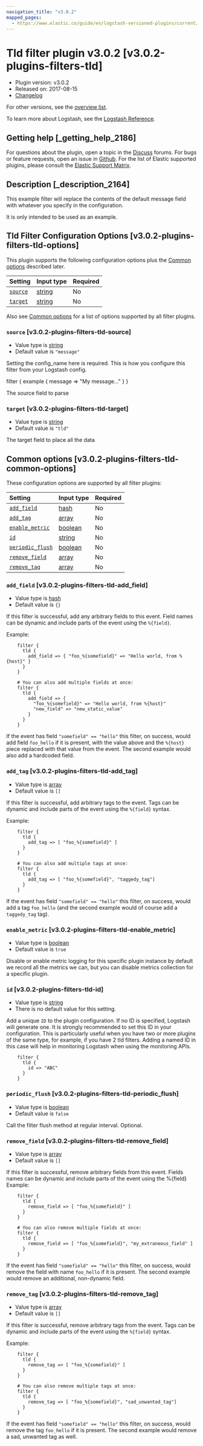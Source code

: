 ```yaml
---
navigation_title: "v3.0.2"
mapped_pages:
  - https://www.elastic.co/guide/en/logstash-versioned-plugins/current/v3.0.2-plugins-filters-tld.html
---
```


# Tld filter plugin v3.0.2 [v3.0.2-plugins-filters-tld]

* Plugin version: v3.0.2
* Released on: 2017-08-15
* [Changelog](https://github.com/logstash-plugins/logstash-filter-tld/blob/v3.0.2/CHANGELOG.md)

For other versions, see the [overview list](filter-tld-index.md).

To learn more about Logstash, see the [Logstash Reference](https://www.elastic.co/guide/en/logstash/current/index.html).

## Getting help [_getting_help_2186]

For questions about the plugin, open a topic in the [Discuss](http://discuss.elastic.co) forums. For bugs or feature requests, open an issue in [Github](https://github.com/logstash-plugins/logstash-filter-tld). For the list of Elastic supported plugins, please consult the [Elastic Support Matrix](https://www.elastic.co/support/matrix#matrix_logstash_plugins).

## Description [_description_2164]

This example filter will replace the contents of the default message field with whatever you specify in the configuration.

It is only intended to be used as an example.

## Tld Filter Configuration Options [v3.0.2-plugins-filters-tld-options]

This plugin supports the following configuration options plus the [Common options](v3-0-2-plugins-filters-tld.md#v3.0.2-plugins-filters-tld-common-options) described later.

| Setting | Input type | Required |
| :- | :- | :- |
| [`source`](v3-0-2-plugins-filters-tld.md#v3.0.2-plugins-filters-tld-source) | [string](/lsr/value-types.md#string) | No |
| [`target`](v3-0-2-plugins-filters-tld.md#v3.0.2-plugins-filters-tld-target) | [string](/lsr/value-types.md#string) | No |

Also see [Common options](v3-0-2-plugins-filters-tld.md#v3.0.2-plugins-filters-tld-common-options) for a list of options supported by all filter plugins.

### `source` [v3.0.2-plugins-filters-tld-source]

* Value type is [string](/lsr/value-types.md#string)
* Default value is `"message"`

Setting the config\_name here is required. This is how you configure this filter from your Logstash config.

filter { example { message ⇒ "My message…" } }

The source field to parse

### `target` [v3.0.2-plugins-filters-tld-target]

* Value type is [string](/lsr/value-types.md#string)
* Default value is `"tld"`

The target field to place all the data

## Common options [v3.0.2-plugins-filters-tld-common-options]

These configuration options are supported by all filter plugins:

| Setting | Input type | Required |
| :- | :- | :- |
| [`add_field`](v3-0-2-plugins-filters-tld.md#v3.0.2-plugins-filters-tld-add_field) | [hash](/lsr/value-types.md#hash) | No |
| [`add_tag`](v3-0-2-plugins-filters-tld.md#v3.0.2-plugins-filters-tld-add_tag) | [array](/lsr/value-types.md#array) | No |
| [`enable_metric`](v3-0-2-plugins-filters-tld.md#v3.0.2-plugins-filters-tld-enable_metric) | [boolean](/lsr/value-types.md#boolean) | No |
| [`id`](v3-0-2-plugins-filters-tld.md#v3.0.2-plugins-filters-tld-id) | [string](/lsr/value-types.md#string) | No |
| [`periodic_flush`](v3-0-2-plugins-filters-tld.md#v3.0.2-plugins-filters-tld-periodic_flush) | [boolean](/lsr/value-types.md#boolean) | No |
| [`remove_field`](v3-0-2-plugins-filters-tld.md#v3.0.2-plugins-filters-tld-remove_field) | [array](/lsr/value-types.md#array) | No |
| [`remove_tag`](v3-0-2-plugins-filters-tld.md#v3.0.2-plugins-filters-tld-remove_tag) | [array](/lsr/value-types.md#array) | No |

### `add_field` [v3.0.2-plugins-filters-tld-add_field]

* Value type is [hash](/lsr/value-types.md#hash)
* Default value is `{}`

If this filter is successful, add any arbitrary fields to this event. Field names can be dynamic and include parts of the event using the `%{field}`.

Example:

```
    filter {
      tld {
        add_field => { "foo_%{somefield}" => "Hello world, from %{host}" }
      }
    }
```

```
    # You can also add multiple fields at once:
    filter {
      tld {
        add_field => {
          "foo_%{somefield}" => "Hello world, from %{host}"
          "new_field" => "new_static_value"
        }
      }
    }
```

If the event has field `"somefield" == "hello"` this filter, on success, would add field `foo_hello` if it is present, with the value above and the `%{host}` piece replaced with that value from the event. The second example would also add a hardcoded field.

### `add_tag` [v3.0.2-plugins-filters-tld-add_tag]

* Value type is [array](/lsr/value-types.md#array)
* Default value is `[]`

If this filter is successful, add arbitrary tags to the event. Tags can be dynamic and include parts of the event using the `%{field}` syntax.

Example:

```
    filter {
      tld {
        add_tag => [ "foo_%{somefield}" ]
      }
    }
```

```
    # You can also add multiple tags at once:
    filter {
      tld {
        add_tag => [ "foo_%{somefield}", "taggedy_tag"]
      }
    }
```

If the event has field `"somefield" == "hello"` this filter, on success, would add a tag `foo_hello` (and the second example would of course add a `taggedy_tag` tag).

### `enable_metric` [v3.0.2-plugins-filters-tld-enable_metric]

* Value type is [boolean](/lsr/value-types.md#boolean)
* Default value is `true`

Disable or enable metric logging for this specific plugin instance by default we record all the metrics we can, but you can disable metrics collection for a specific plugin.

### `id` [v3.0.2-plugins-filters-tld-id]

* Value type is [string](/lsr/value-types.md#string)
* There is no default value for this setting.

Add a unique `ID` to the plugin configuration. If no ID is specified, Logstash will generate one. It is strongly recommended to set this ID in your configuration. This is particularly useful when you have two or more plugins of the same type, for example, if you have 2 tld filters. Adding a named ID in this case will help in monitoring Logstash when using the monitoring APIs.

```
    filter {
      tld {
        id => "ABC"
      }
    }
```

### `periodic_flush` [v3.0.2-plugins-filters-tld-periodic_flush]

* Value type is [boolean](/lsr/value-types.md#boolean)
* Default value is `false`

Call the filter flush method at regular interval. Optional.

### `remove_field` [v3.0.2-plugins-filters-tld-remove_field]

* Value type is [array](/lsr/value-types.md#array)
* Default value is `[]`

If this filter is successful, remove arbitrary fields from this event. Fields names can be dynamic and include parts of the event using the %{field} Example:

```
    filter {
      tld {
        remove_field => [ "foo_%{somefield}" ]
      }
    }
```

```
    # You can also remove multiple fields at once:
    filter {
      tld {
        remove_field => [ "foo_%{somefield}", "my_extraneous_field" ]
      }
    }
```

If the event has field `"somefield" == "hello"` this filter, on success, would remove the field with name `foo_hello` if it is present. The second example would remove an additional, non-dynamic field.

### `remove_tag` [v3.0.2-plugins-filters-tld-remove_tag]

* Value type is [array](/lsr/value-types.md#array)
* Default value is `[]`

If this filter is successful, remove arbitrary tags from the event. Tags can be dynamic and include parts of the event using the `%{field}` syntax.

Example:

```
    filter {
      tld {
        remove_tag => [ "foo_%{somefield}" ]
      }
    }
```

```
    # You can also remove multiple tags at once:
    filter {
      tld {
        remove_tag => [ "foo_%{somefield}", "sad_unwanted_tag"]
      }
    }
```

If the event has field `"somefield" == "hello"` this filter, on success, would remove the tag `foo_hello` if it is present. The second example would remove a sad, unwanted tag as well.
